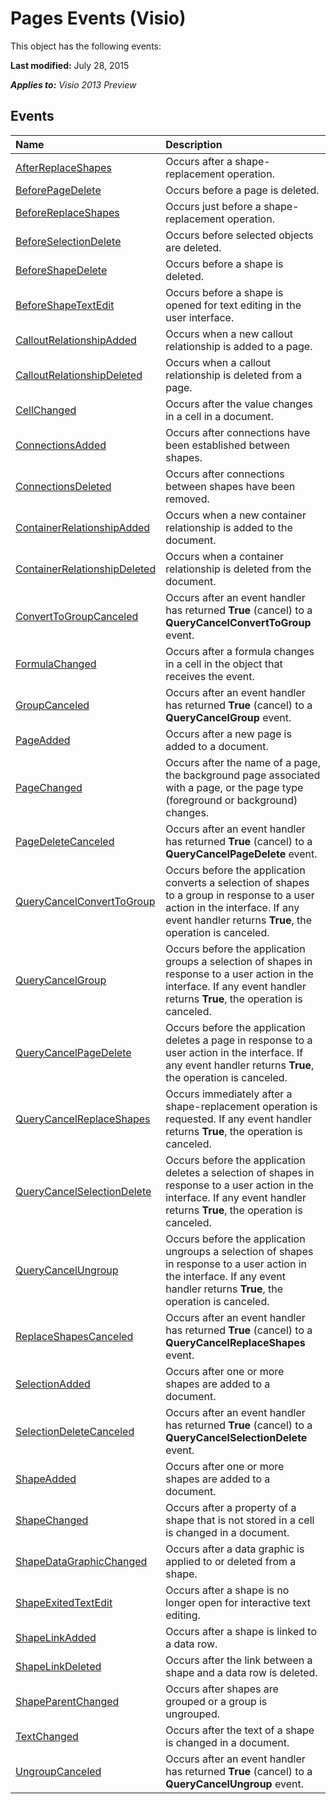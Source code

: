 
# Pages Events (Visio)
This object has the following events:

 **Last modified:** July 28, 2015

 _**Applies to:** Visio 2013 Preview_

## Events



|**Name**|**Description**|
|:-----|:-----|
| [AfterReplaceShapes](05c33bdd-e697-d36e-46a8-45705e9ad2c2.md)|Occurs after a shape-replacement operation.|
| [BeforePageDelete](52fbea6b-0258-8610-74e2-74ade9f8ae49.md)|Occurs before a page is deleted.|
| [BeforeReplaceShapes](3f6dbc31-0583-dd67-0432-335d6df7a50c.md)|Occurs just before a shape-replacement operation.|
| [BeforeSelectionDelete](2c0ad4cf-f734-f5f2-1fea-c5ce846cfd05.md)|Occurs before selected objects are deleted.|
| [BeforeShapeDelete](e83bb4cc-b9a0-1435-507f-149f5a108ab5.md)|Occurs before a shape is deleted.|
| [BeforeShapeTextEdit](3006644c-9c2e-6a35-f484-f2dc3d12c1e3.md)|Occurs before a shape is opened for text editing in the user interface.|
| [CalloutRelationshipAdded](45f350ca-05ed-b775-d5da-b0d9c8a5c885.md)|Occurs when a new callout relationship is added to a page.|
| [CalloutRelationshipDeleted](5e5a3149-9179-8e7c-3728-36e7e2cc3c71.md)|Occurs when a callout relationship is deleted from a page.|
| [CellChanged](eb25f423-76eb-b82a-953b-460ab2b10a00.md)|Occurs after the value changes in a cell in a document.|
| [ConnectionsAdded](7b2a471c-425f-0ab5-2cae-561dc67e343c.md)|Occurs after connections have been established between shapes.|
| [ConnectionsDeleted](af35574e-2855-2581-e51a-b777eaa83aca.md)|Occurs after connections between shapes have been removed.|
| [ContainerRelationshipAdded](8d7480e7-0131-8c02-11ad-d5784679e387.md)|Occurs when a new container relationship is added to the document.|
| [ContainerRelationshipDeleted](ed72e2e1-00c8-9ae0-eb53-57fe75035345.md)|Occurs when a container relationship is deleted from the document.|
| [ConvertToGroupCanceled](a665309f-bf0c-58b1-35ec-3843ef2a1e77.md)|Occurs after an event handler has returned  **True** (cancel) to a **QueryCancelConvertToGroup** event.|
| [FormulaChanged](97c8766e-b682-7df9-7e2c-9a558d5d09f1.md)|Occurs after a formula changes in a cell in the object that receives the event.|
| [GroupCanceled](331fc5c3-bd2c-129c-fed2-3f0fe53f95e5.md)|Occurs after an event handler has returned  **True** (cancel) to a **QueryCancelGroup** event.|
| [PageAdded](59268803-17a2-e1fd-70da-45506b9076a3.md)|Occurs after a new page is added to a document.|
| [PageChanged](7e6f4eec-4043-fa9b-4225-6f5120676bde.md)|Occurs after the name of a page, the background page associated with a page, or the page type (foreground or background) changes.|
| [PageDeleteCanceled](72e07c4f-70c9-a310-4086-ba2aff1cafbc.md)|Occurs after an event handler has returned  **True** (cancel) to a **QueryCancelPageDelete** event.|
| [QueryCancelConvertToGroup](97d86952-e77f-55ad-84aa-237ee750f6c9.md)|Occurs before the application converts a selection of shapes to a group in response to a user action in the interface. If any event handler returns  **True**, the operation is canceled.|
| [QueryCancelGroup](02e97010-02b9-1062-22fb-0b3d24eb90f1.md)|Occurs before the application groups a selection of shapes in response to a user action in the interface. If any event handler returns  **True**, the operation is canceled.|
| [QueryCancelPageDelete](ca487884-ca7f-a1b6-1800-95550a056c8f.md)|Occurs before the application deletes a page in response to a user action in the interface. If any event handler returns  **True**, the operation is canceled.|
| [QueryCancelReplaceShapes](d11ff976-0016-da6b-92fb-379baa7e8f94.md)|Occurs immediately after a shape-replacement operation is requested. If any event handler returns  **True**, the operation is canceled.|
| [QueryCancelSelectionDelete](d9749c36-d336-f251-7f69-c48bcf590d56.md)|Occurs before the application deletes a selection of shapes in response to a user action in the interface. If any event handler returns  **True**, the operation is canceled.|
| [QueryCancelUngroup](b1844dea-5b97-2a8e-5ec7-143afdf44067.md)|Occurs before the application ungroups a selection of shapes in response to a user action in the interface. If any event handler returns  **True**, the operation is canceled.|
| [ReplaceShapesCanceled](f0ce8c66-7a15-5f91-8c89-e177bc6671d2.md)|Occurs after an event handler has returned  **True** (cancel) to a **QueryCancelReplaceShapes** event.|
| [SelectionAdded](76ffc5b0-fccb-d963-76cd-fe2fcc9829f2.md)|Occurs after one or more shapes are added to a document.|
| [SelectionDeleteCanceled](3644b404-e5e5-b18c-5131-406822fd66e1.md)|Occurs after an event handler has returned  **True** (cancel) to a **QueryCancelSelectionDelete** event.|
| [ShapeAdded](7a68596c-8d8e-255d-0b3a-4490cb2f99d5.md)|Occurs after one or more shapes are added to a document.|
| [ShapeChanged](a012a091-b7cc-0d7c-36a2-bbfc675356d0.md)|Occurs after a property of a shape that is not stored in a cell is changed in a document.|
| [ShapeDataGraphicChanged](c96ef86a-2635-2e2b-4d3c-4cb24ceaae69.md)|Occurs after a data graphic is applied to or deleted from a shape.|
| [ShapeExitedTextEdit](c4af9e02-79ad-0840-2e74-10fa946abd10.md)|Occurs after a shape is no longer open for interactive text editing.|
| [ShapeLinkAdded](432a8daa-9545-0df7-3e78-65464e74c7df.md)|Occurs after a shape is linked to a data row.|
| [ShapeLinkDeleted](f39e1e75-3f1a-04a7-6232-8d1d17560175.md)|Occurs after the link between a shape and a data row is deleted.|
| [ShapeParentChanged](9a566e9f-479f-c69d-8831-21fd7694c201.md)|Occurs after shapes are grouped or a group is ungrouped.|
| [TextChanged](612fac07-8abe-4697-9634-108eeea78f0e.md)|Occurs after the text of a shape is changed in a document.|
| [UngroupCanceled](9ee7c970-7cb4-3683-b71c-1c828bbd4ec4.md)|Occurs after an event handler has returned  **True** (cancel) to a **QueryCancelUngroup** event.|
